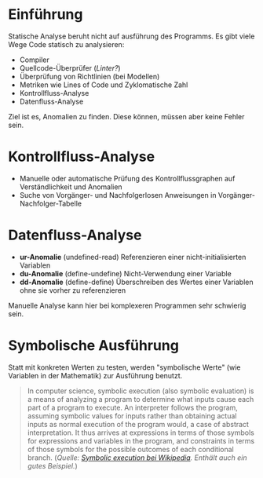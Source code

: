# Einführung
Statische Analyse beruht nicht auf ausführung des Programms. Es gibt viele Wege Code statisch zu analysieren:

* Compiler
* Quellcode-Überprüfer (*Linter?*)
* Überprüfung von Richtlinien (bei Modellen)
* Metriken wie Lines of Code und Zyklomatische Zahl
* Kontrollfluss-Analyse
* Datenfluss-Analyse

Ziel ist es, Anomalien zu finden. Diese können, müssen aber keine Fehler sein.


# Kontrollfluss-Analyse
* Manuelle oder automatische Prüfung des Kontrollflussgraphen auf Verständlichkeit und Anomalien
* Suche von Vorgänger- und Nachfolgerlosen Anweisungen in Vorgänger-Nachfolger-Tabelle


# Datenfluss-Analyse
* **ur-Anomalie** (undefined-read) Referenzieren einer nicht-initialisierten Variablen
* **du-Anomalie** (define-undefine) Nicht-Verwendung einer Variable
* **dd-Anomalie** (define-define) Überschreiben des Wertes einer Variablen ohne sie vorher zu referenzieren

Manuelle Analyse kann hier bei komplexeren Programmen sehr schwierig sein.


# Symbolische Ausführung
Statt mit konkreten Werten zu testen, werden "symbolische Werte" (wie Variablen in der Mathematik) zur Ausführung benutzt.

> In computer science, symbolic execution (also symbolic evaluation) is a means of analyzing a program to determine what inputs cause each part of a program to execute. An interpreter follows the program, assuming symbolic values for inputs rather than obtaining actual inputs as normal execution of the program would, a case of abstract interpretation. It thus arrives at expressions in terms of those symbols for expressions and variables in the program, and constraints in terms of those symbols for the possible outcomes of each conditional branch. (*Quelle: [Symbolic execution bei Wikipedia](https://en.wikipedia.org/wiki/Symbolic_execution). Enthält auch ein gutes Beispiel.*)
